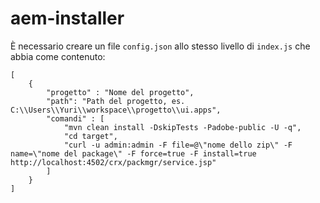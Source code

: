 # aem-installer
È necessario creare un file `config.json` allo stesso livello di `index.js` che abbia come contenuto:

```
[
    {
        "progetto" : "Nome del progetto",
        "path": "Path del progetto, es. C:\\Users\\Yuri\\workspace\\progetto\\ui.apps",
        "comandi" : [
            "mvn clean install -DskipTests -Padobe-public -U -q",
            "cd target",
            "curl -u admin:admin -F file=@\"nome dello zip\" -F name=\"nome del package\" -F force=true -F install=true http://localhost:4502/crx/packmgr/service.jsp"
        ]
    }
]
```